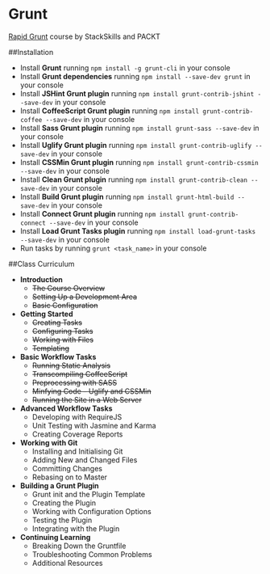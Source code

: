 # Grunt
[Rapid Grunt](https://stackskills.com/courses/enrolled/50330) course by StackSkills and PACKT

##Installation
- Install **Grunt** running `npm install -g grunt-cli` in your console
- Install **Grunt dependencies** running `npm install --save-dev grunt` in your console
- Install **JSHint Grunt plugin** running `npm install grunt-contrib-jshint --save-dev` in your console
- Install **CoffeeScript Grunt plugin** running `npm install grunt-contrib-coffee --save-dev` in your console
- Install **Sass Grunt plugin** running `npm install grunt-sass --save-dev` in your console
- Install **Uglify Grunt plugin** running `npm install grunt-contrib-uglify --save-dev` in your console
- Install **CSSMin Grunt plugin** running `npm install grunt-contrib-cssmin --save-dev` in your console
- Install **Clean Grunt plugin** running `npm install grunt-contrib-clean --save-dev` in your console
- Install **Build Grunt plugin** running `npm install grunt-html-build --save-dev` in your console
- Install **Connect Grunt plugin** running `npm install grunt-contrib-connect --save-dev` in your console
- Install **Load Grunt Tasks plugin** running `npm install load-grunt-tasks --save-dev` in your console
- Run tasks by running `grunt <task_name>` in your console

##Class Curriculum
- **Introduction**
	 - ~~The Course Overview~~
	 - ~~Setting Up a Development Area~~
	 - ~~Basic Configuration~~
- **Getting Started**
	 - ~~Creating Tasks~~
	 - ~~Configuring Tasks~~
	 - ~~Working with Files~~
	 - ~~Templating~~
- **Basic Workflow Tasks**
	 - ~~Running Static Analysis~~
	 - ~~Transcompiling CoffeeScript~~
	 - ~~Preprocessing with SASS~~
	 - ~~Minfying Code – Uglify and CSSMin~~
	 - ~~Running the Site in a Web Server~~
- **Advanced Workflow Tasks**
	 - Developing with RequireJS
	 - Unit Testing with Jasmine and Karma
	 - Creating Coverage Reports
- **Working with Git**
	 - Installing and Initialising Git
	 - Adding New and Changed Files
	 - Committing Changes
	 - Rebasing on to Master
- **Building a Grunt Plugin**
	 - Grunt init and the Plugin Template
	 - Creating the Plugin
	 - Working with Configuration Options
	 - Testing the Plugin
	 - Integrating with the Plugin
- **Continuing Learning**
	 - Breaking Down the Gruntfile
	 - Troubleshooting Common Problems
	 - Additional Resources
